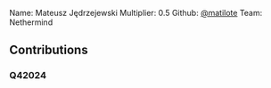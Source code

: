 Name: Mateusz Jędrzejewski
Multiplier: 0.5
Github: [@matilote](https://github.com/matilote)
Team: Nethermind

## Contributions
### Q42024
